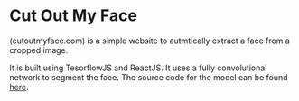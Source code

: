 # Cut Out My Face
(cutoutmyface.com) is a simple website to autmtically extract a face from a cropped image. 

It is built using TesorflowJS and ReactJS. It uses a fully convolutional network to segment the face. The source code for the model can be found [here](https://github.com/aaronphilip/Image-Segmentation-On-Faces).
